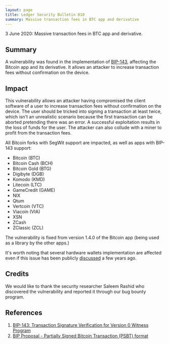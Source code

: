 ```yaml
---
layout: page
title: Ledger Security Bulletin 010
summary: Massive transaction fees in BTC app and derivative
---
```


3 June 2020: Massive transaction fees in BTC app and derivative.


## Summary

A vulnerability was found in the implementation of [BIP-143](#1), affecting the
Bitcoin app and its derivative. It allows an attacker to increase transaction
fees without confirmation on the device.


## Impact

This vulnerability allows an attacker having compromised the client software of
a user to increase transaction fees without confirmation on the device. The user
should be tricked into signing a transaction at least twice, which isn't an
unrealistic scenario because the first transaction can be aborted pretending
there was an error. A successful exploitation results in the loss of funds for
the user. The attacker can also collude with a miner to profit from the
transaction fees.

All Bitcoin forks with SegWit support are impacted, as well as apps with BIP-143
support:

- Bitcoin (BTC)
- Bitcoin Cash (BCH)
- Bitcoin Gold (BTG)
- Digibyte (DGB)
- Komodo (KMD)
- Litecoin (LTC)
- GameCredit (GAME)
- NIX
- Qtum
- Vertcoin (VTC)
- Viacoin (VIA)
- XSN
- ZCash
- ZClassic (ZCL)

The vulnerability is fixed from version 1.4.0 of the Bitcoin app (being used as
a library by the other apps.)

It's worth noting that several hardware wallets implementation are affected even
if this issue has been publicly [discussed](#2) a few years ago.


## Credits

We would like to thank the security researcher Saleem Rashid who discovered the
vulnerability and reported it through our bug bounty program.


## References

1. <a name="1"></a> [BIP-143: Transaction Signature Verification for Version 0 Witness Program](https://github.com/bitcoin/bips/blob/master/bip-0143.mediawiki)
2. <a name="2"></a> [BIP Proposal - Partially Signed Bitcoin Transaction (PSBT) format](https://lists.linuxfoundation.org/pipermail/bitcoin-dev/2017-August/014843.html)
